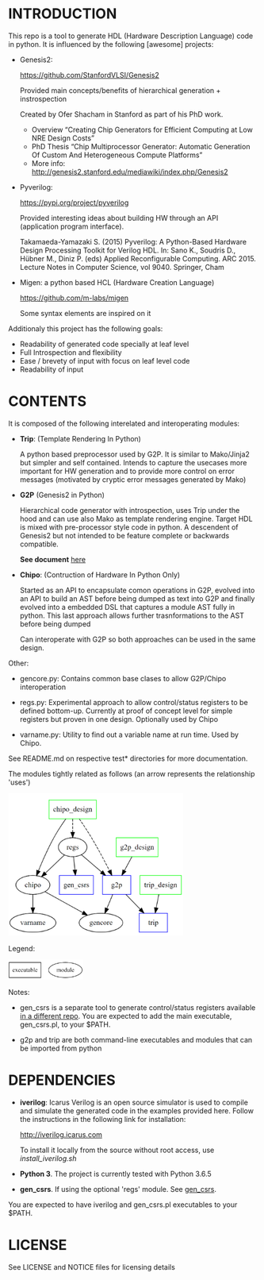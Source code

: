 
# INTRODUCTION

This repo is a tool to generate HDL (Hardware Description Language) code 
in python. It is influenced by the following [awesome] projects:

- Genesis2: 

   https://github.com/StanfordVLSI/Genesis2

   Provided main concepts/benefits of hierarchical generation + instrospection

   Created by Ofer Shacham in Stanford as part of his PhD work.

    - Overview “Creating Chip Generators for Efficient Computing at Low 
      NRE Design Costs”
    - PhD Thesis “Chip Multiprocessor Generator: Automatic Generation Of 
      Custom And Heterogeneous Compute Platforms”
    - More info:  http://genesis2.stanford.edu/mediawiki/index.php/Genesis2

- Pyverilog:

    https://pypi.org/project/pyverilog

    Provided interesting ideas about building HW through an API 
    (application program interface). 

    Takamaeda-Yamazaki S. (2015) Pyverilog: A Python-Based Hardware Design 
    Processing Toolkit for Verilog HDL. In: Sano K., Soudris D., Hübner M., 
    Diniz P. (eds) Applied Reconfigurable Computing. ARC 2015. 
    Lecture Notes in Computer Science, vol 9040. Springer, Cham

- Migen: a python based HCL (Hardware Creation Language)

    https://github.com/m-labs/migen

    Some syntax elements are inspired on it


Additionaly this project has the following goals:

- Readability of generated code specially at leaf level
- Full Introspection and flexibility
- Ease / brevety of input with focus on leaf level code
- Readability of input

# CONTENTS

It is composed of the following interelated and interoperating modules:

- **Trip**: (Template Rendering In Python)

    A python based preprocessor used by G2P. It is similar to Mako/Jinja2 but 
    simpler and self contained. Intends to capture the usecases more important 
    for HW generation and to provide more control on error messages (motivated 
    by cryptic error messages generated by Mako)

- **G2P** (Genesis2 in Python)

    Hierarchical code generator with introspection, uses Trip under the hood
    and can use also Mako as template rendering engine. Target HDL is mixed with 
    pre-processor style code in python. A descendent of Genesis2
    but not intended to be feature complete or backwards compatible.
    
    **See document** [here](https://docs.google.com/presentation/d/1l1g3sLGKCOcJ1C1OLQF2HNlsr598rLrROp-MpN649tM/edit?usp=sharing)

- **Chipo**: (Contruction of Hardware In Python Only)

    Started as an API to encapsulate comon operations in G2P, evolved into an API
    to build an AST before being dumped as text into G2P and finally evolved into
    a embedded DSL that captures a module AST fully in python. This last approach
    allows further trasnformations to the AST before being dumped

    Can interoperate with G2P so both approaches can be used in the same design.

Other:

- gencore.py:
  Contains common base clases to allow G2P/Chipo interoperation

- regs.py:
  Experimental approach to allow control/status registers to be defined bottom-up.
  Currently at proof of concept level for simple registers but proven in one design.
  Optionally used by Chipo

- varname.py:
  Utility to find out a variable name at run time. Used by Chipo.

See README.md on respective test\* directories for more documentation.


The modules tightly related as follows (an arrow represents the relationship 'uses')

<img src="doc/use_relationships.png" width="70%">

Legend:

<img src="doc/legend.png" width="30%">

Notes:
- gen_csrs is a separate tool to generate control/status registers available
[in a different repo](https://sourceforge.net/projects/gen-csrs). You are expected to add the main executable, gen_csrs.pl, to your $PATH.

- g2p and trip are both command-line executables and modules that can be imported from python

# DEPENDENCIES

- **iverilog**: Icarus Verilog is an open source simulator is used to compile and simulate 
the generated code in the examples provided here. Follow the instructions in the following 
link for installation:

  http://iverilog.icarus.com

  To install it locally from the source without root access, use _install_iverilog.sh_

- **Python 3**. The project is currently tested with Python 3.6.5

- **gen_csrs**. If using the optional 'regs' module. See [gen_csrs](https://sourceforge.net/projects/gen-csrs). 

You are expected to have iverilog and gen_csrs.pl executables to your $PATH.

# LICENSE

See LICENSE and NOTICE files for licensing details

